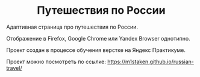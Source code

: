 <h1 align="center">Путешествия по России</h1>

Адаптивная страница про путешествия по России.

Отображение в Firefox, Google Chrome или Yandex Browser однотипно.

Проект создан в процессе обучения верстке на Яндекс Практикуме.

Проект можно посмотреть по ссылке: https://m1staken.github.io/russian-travel/


